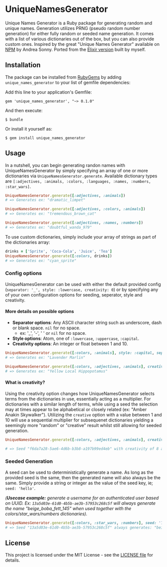 # UniqueNamesGenerator

Unique Names Generator is a Ruby package for generating random and unique names. Generation utilizes PRNG (pseudo random number generation) for either fully random or seeded name generation. It comes with a list of various dictionaries out of the box, but you can also provide custom ones. Inspired by the great "Unique Names Generator" available on [NPM](https://www.npmjs.com/package/unique-names-generator) by Andrea Sonny. Ported from the [Elixir version](https://github.com/jongirard/unique_names_generator) built by myself.

## Installation

The package can be installed from [RubyGems](https://rubygems.org/gems/unique_names_generator)
by adding `unique_names_generator` to your list of gemfile dependencies:

Add this line to your application's Gemfile:

```
gem 'unique_names_generator', "~> 0.1.0"
```

And then execute:

```
$ bundle
```

Or install it yourself as:

```
$ gem install unique_names_generator
```

## Usage

In a nutshell, you can begin generating randon names with UniqueNamesGenerator by simply specifying an array of one or more dictionaries via `UniqueNamesGenerator.generate`. Available dictionary types are `[:adjectives, :animals, :colors, :languages, :names, :numbers, :star_wars]`.

```ruby
UniqueNamesGenerator.generate([:adjectives, :animals])
# => Generates ex: "dramatic_limpet"

UniqueNamesGenerator.generate([:adjectives, :colors, :animals])
# => Generates ex: "tremendous_brown_cat"

UniqueNamesGenerator.generate([:adjectives, :names, :numbers])
# => Generates ex: "doubtful_wanda_979"
```

To use custom dictionaries, simply include your array of strings as part of the dictionaries array:

```ruby
drinks = ['Sprite', 'Coca-Cola', 'Juice', 'Tea']
UniqueNamesGenerator.generate([:colors, drinks])
# => Generates ex: "cyan_sprite"
```

### Config options

UniqueNamesGenerator can be used with either the default provided config (`separator: '_', style: :lowercase, creativity: 0`) or by specifying any of your own configuration options for seeding, seperator, style and creativity.

#### More details on possible options

- **Separator options**: Any ASCII character string such as underscore, dash or blank space. `nil` for no space.
  - ex: '_', '-', ' ' or `nil` for no space.
- **Style options**: Atom, one of `:lowercase`, `:uppercase`, `:capital`.
- **Creativity options**: An integer or float between 1 and 10.

```ruby
UniqueNamesGenerator.generate([:colors, :animals], style: :capital, separator: ' ')
# => Generates ex: "Lavender Marlin"

UniqueNamesGenerator.generate([:colors, :adjectives, :animals], creativity: 8, style: :capital, separator: ' ')
# => Generates ex: "Yellow Local Hippopotamus"
```

#### What is creativity?
Using the creativity option changes how UniqueNamesGenerator selects terms from the dictionaries in use, essentially acting as a multiplier. For dictionaries with a similar length of terms, while using a seed the selection may at times appear to be alphabetical or closely related (ex: "Amber Anakin Skywalker"). Utilizing the `creative` option with a value between 1 and 10 will use a sequential multiplier for subsequenet dictionaries yielding a seemingly more "random" or "creative" result whilst still allowing for seeded generation.

```ruby
UniqueNamesGenerator.generate([:colors, :adjectives, :animals], creativity: 8, seed: 'f6da7a28-5ae6-4d6b-b3b8-a197b99ed4eb')

# => Seed "f6da7a28-5ae6-4d6b-b3b8-a197b99ed4eb" with creativity of 8 always generates: "plum_flying_cobra"
```

### Seeded Generation

A seed can be used to deterministically generate a name. As long as the provided seed is the same, then the generated name will also always be the same. Simply provide a string or integer as the value of the seed key, ie; `seed: 'hello'`. 

_(**Usecase example:** generate a username for an authenticated user based on UUID. Ex: `13a5d03e-61d0-4b5b-ae3b-57953c268c5f` will always generate the name "beige_boba_fett_145" when used together with the colors/star_wars/numbers dictionaries)._

```ruby
UniqueNamesGenerator.generate([:colors, :star_wars, :numbers], seed: '13a5d03e-61d0-4b5b-ae3b-57953c268c5f')
# => Seed "13a5d03e-61d0-4b5b-ae3b-57953c268c5f" always generates: "beige_boba_fett_145"
```

## License
This project is licensed under the MIT License - see the [LICENSE file](https://github.com/jongirard/unique_names_generator_ruby/blob/development/LICENSE) for details.